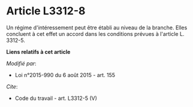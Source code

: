 # Article L3312-8

Un régime d'intéressement peut être établi au niveau de la branche. Elles concluent à cet effet un accord dans les conditions
prévues à l'article L. 3312-5.

**Liens relatifs à cet article**

_Modifié par_:

  - Loi n°2015-990 du 6 août 2015 - art. 155

_Cite_:

  - Code du travail - art. L3312-5 (V)
